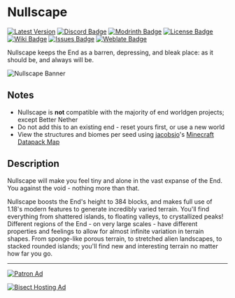 # Nullscape

[![Latest Version](https://img.shields.io/github/v/release/Stardust-Labs-MC/Nullscape?color=blueviolet&logo=github "View latest release")](https://github.com/Stardust-Labs-MC/Nullscape/releases) [![Discord Badge](https://img.shields.io/discord/738046951236567162?color=blue&logo=discord "Join our Discord Server")](https://discord.gg/stardustlabs) [![Modrinth Badge](https://img.shields.io/modrinth/dt/nullscape?label=Modrinth&logo=modrinth "View our Modrinth page")](https://modrinth.com/mod/nullscape) [![License Badge](https://img.shields.io/badge/license-Stardust_Labs-green "View the Stardust Labs License")](https://github.com/Stardust-Labs-MC/license) [![Wiki Badge](https://img.shields.io/badge/wiki-Miraheze-yellow "View our Wiki")](https://discord.gg/stardustlabs) [![Issues Badge](https://img.shields.io/github/issues/Stardust-Labs-MC/Nullscape?color=orange&logo=github "View or open an issue")](https://github.com/Stardust-Labs-MC/Nullscape/issues) [![Weblate Badge](https://img.shields.io/weblate/progress/stardust-labs?server=https%3A%2F%2Fweblate.catter.dev&logo=weblate "Translate here")](https://weblate.catter.dev/projects/stardust-labs)

Nullscape keeps the End as a barren, depressing, and bleak place: as it should be, and always will be.

![Nullscape Banner](https://user-images.githubusercontent.com/63272345/224808975-6d3866c1-a968-4fa1-a1c1-6d9318e42ed9.png)

## Notes
- Nullscape is **not** compatible with the majority of end worldgen projects; except Better Nether
- Do not add this to an existing end - reset yours first, or use a new world
- View the structures and biomes per seed using [jacobsjo](https://github.com/jacobsjo)'s [Minecraft Datapack Map](https://map.jacobsjo.eu/)

## Description
Nullscape will make you feel tiny and alone in the vast expanse of the End. You against the void - nothing more than that.

Nullscape boosts the End's height to 384 blocks, and makes full use of 1.18's modern features to generate incredibly varied terrain. You'll find everything from shattered islands, to floating valleys, to crystallized peaks! Different regions of the End - on very large scales - have different properties and feelings to allow for almost infinite variation in terrain shapes. From sponge-like porous terrain, to stretched alien landscapes, to stacked rounded islands; you'll find new and interesting terrain no matter how far you go.
__ __

[![Patron Ad](https://user-images.githubusercontent.com/63272345/224786738-7baefaf8-267f-41b6-8ac5-53cc4bd5707e.png "Join our Patreon!")](https://www.patreon.com/stardustlabs)

[![Bisect Hosting Ad](https://user-images.githubusercontent.com/63272345/224786219-f87f21d2-fb51-4d78-82df-a16e83fe25c9.png "Use code STARDUST")](https://www.bisecthosting.com/stardust)
